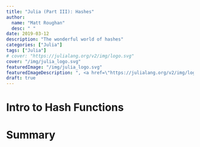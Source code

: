 ```yaml
---
title: "Julia (Part III): Hashes"
author:
  name: "Matt Roughan"
  desc: " " 
date: 2019-03-12
description: "The wonderful world of hashes"
categories: ["Julia"]
tags: ["Julia"]
# cover: "https://julialang.org/v2/img/logo.svg" 
cover: "/img/julia_logo.svg" 
featuredImage: "/img/julia_logo.svg" 
featuredImageDescription: ", <a href=\"https://julialang.org/v2/img/logo.svg\">the Julia programming language.</a>"
draft: true 
---
```


# Intro to Hash Functions

# Summary
